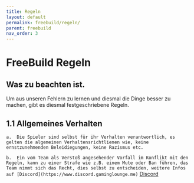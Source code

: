 ```yaml
---
title: Regeln
layout: default
permalink: freebuild/regeln/
parent: freebuild
nav_order: 3
---
```


# FreeBuild Regeln

## Was zu beachten ist.

Um aus unseren Fehlern zu lernen und diesmal die Dinge besser zu machen,
gibt es diesmal festgeschriebene Regeln.


## 1.1 Allgemeines Verhalten

``a.  Die Spieler sind selbst für ihr Verhalten verantwortlich, es gelten die algemeinen
      Verhaltensrichtlienen wie, keine ernstzunehmenden Beleidiegungen, keine Razismus etc.``

``b.  Ein vom Team als Verstoß angesehender Vorfall im Konflikt mit den Regeln, kann zu einer
      Strafe wie z.B. einem Mute oder Ban führen, das Team nimmt sich das Recht, dies selbst
      zu entscheiden, weitere Infos auf [Discord](https://www.discord.gaminglounge.me)``
      [Discord](https://www.discord.gaminglounge.me)
